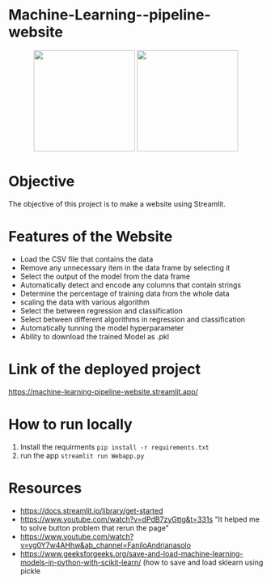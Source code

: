 # Machine-Learning--pipeline-website
<p align="center">
<img src="https://github.com/ebrahimabdelghfar/Machine-Learning--pipeline-website/assets/81301684/87aff69f-fb29-4dd0-a6c5-8b798423325a" width="200" />
<img src="https://github.com/ebrahimabdelghfar/Machine-Learning--pipeline-website/assets/81301684/3c60362a-7bde-427c-a089-b5f68d08bb4f" width="200" />
</p>

# Objective
The objective of this project is to make a website using Streamlit.
# Features of the Website
 - Load the CSV file that contains the data
 - Remove any unnecessary item in the data frame by selecting it
 - Select the output of the model from the data frame
 - Automatically detect and encode any columns that contain strings
 - Determine the percentage of training data from the whole data
 - scaling the data with various algorithm
 - Select the between regression and classification
 - Select between different algorithms in regression and classification
 - Automatically tunning the model hyperparameter
 - Ability to download the trained Model as .pkl

# Link of the deployed project
https://machine-learning-pipeline-website.streamlit.app/

# How to run locally
 1. Install the requirments ```pip install -r requirements.txt```
 2. run the app ```streamlit run Webapp.py```
# Resources
 - https://docs.streamlit.io/library/get-started
 - https://www.youtube.com/watch?v=dPdB7zyGttg&t=331s "It helped me to solve button problem that rerun the page"
 - https://www.youtube.com/watch?v=yg0Y7w4AHhw&ab_channel=FaniloAndrianasolo
 - https://www.geeksforgeeks.org/save-and-load-machine-learning-models-in-python-with-scikit-learn/ (how to save and load sklearn using pickle
